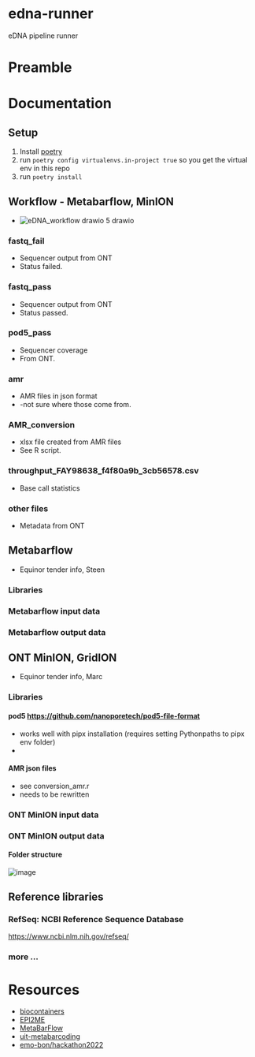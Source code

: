 # edna-runner
eDNA pipeline runner

# Preamble

# Documentation

## Setup

1. Install [poetry](https://python-poetry.org/docs/#installation)
2. run `poetry config virtualenvs.in-project true` so you get the virtual env in this repo
3. run `poetry install`

## Workflow - Metabarflow, MinION
- ![eDNA_workflow drawio 5 drawio](https://github.com/NIVANorge/edna-runner/assets/117283235/425cb02a-fa57-499a-a6eb-a5ca069faa9f)

### fastq_fail
- Sequencer output from ONT
- Status failed.

### fastq_pass
- Sequencer output from ONT
- Status passed.

### pod5_pass
- Sequencer coverage
- From ONT.

### amr
- AMR files in json format
- -not sure where those come from.

### AMR_conversion
- xlsx file created from AMR files
- See R script.


### throughput_FAY98638_f4f80a9b_3cb56578.csv
- Base call statistics

### other files
- Metadata from ONT 



## Metabarflow
- Equinor tender info, Steen

### Libraries

### Metabarflow input data

### Metabarflow output data


## ONT MinION, GridION
- Equinor tender info, Marc

### Libraries

#### pod5 https://github.com/nanoporetech/pod5-file-format 
- works well with pipx installation (requires setting Pythonpaths to pipx env folder)
- 

#### AMR json files
- see conversion_amr.r
- needs to be rewritten

### ONT MinION input data

### ONT MinION output data

#### Folder structure
![image](https://github.com/NIVANorge/edna-runner/assets/117283235/87b7b228-dcc9-4ac3-8bbf-c52c14b08f7c)





## Reference libraries

### RefSeq: NCBI Reference Sequence Database
https://www.ncbi.nlm.nih.gov/refseq/

### more ...


# Resources

- [biocontainers](https://training.nextflow.io/basic_training/containers/#biocontainers)
- [EPI2ME](https://labs.epi2me.io/wfindex/)
- [MetaBarFlow](https://github.com/evaegelyng/MetaBarFlow)
- [uit-metabarcoding](https://github.com/uit-metabarcoding)
- [emo-bon/hackathon2022](https://github.com/emo-bon/hackathon2022)




